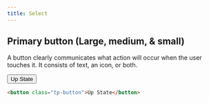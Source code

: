 ```yaml
---
title: Select
---
```


## Primary button (Large, medium, & small)

A button clearly communicates what action will occur when the user touches it. It consists of text, an icon, or both.

<div class="example">
<button class="tp-button">Up State</button>
</div>

```html
<button class="tp-button">Up State</button>
```

